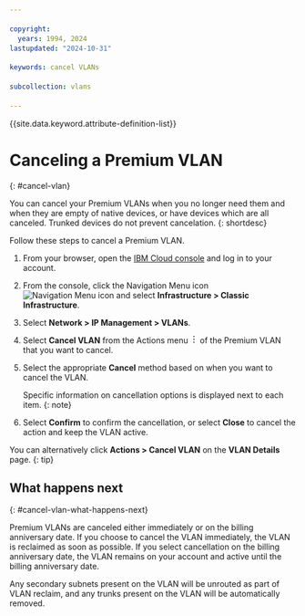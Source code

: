 ```yaml
---

copyright:
  years: 1994, 2024
lastupdated: "2024-10-31"

keywords: cancel VLANs

subcollection: vlans

---
```


{{site.data.keyword.attribute-definition-list}}

# Canceling a Premium VLAN
{: #cancel-vlan}

You can cancel your Premium VLANs when you no longer need them and when they are empty of native devices, or have devices which are all canceled. Trunked devices do not prevent cancelation.
{: shortdesc}

Follow these steps to cancel a Premium VLAN.

1. From your browser, open the [IBM Cloud console](/login) and log in to your account.
1. From the console, click the Navigation Menu icon ![Navigation Menu icon](../../icons/icon_hamburger.svg) and select **Infrastructure > Classic Infrastructure**.
1. Select **Network > IP Management > VLANs**.
1. Select **Cancel VLAN** from the Actions menu ![Actions menu](/images/overflow.png) of the Premium VLAN that you want to cancel.
1. Select the appropriate **Cancel** method based on when you want to cancel the VLAN.

    Specific information on cancellation options is displayed next to each item.
    {: note}

1. Select **Confirm** to confirm the cancellation, or select **Close** to cancel the action and keep the VLAN active.


You can alternatively click **Actions > Cancel VLAN** on the **VLAN Details** page.
{: tip}

## What happens next
{: #cancel-vlan-what-happens-next}

Premium VLANs are canceled either immediately or on the billing anniversary date. If you choose to cancel the VLAN immediately, the VLAN is reclaimed as soon as possible. If you select cancellation on the billing anniversary date, the VLAN remains on your account and active until the billing anniversary date.

Any secondary subnets present on the VLAN will be unrouted as part of VLAN reclaim, and any trunks present on the VLAN will be automatically removed.
